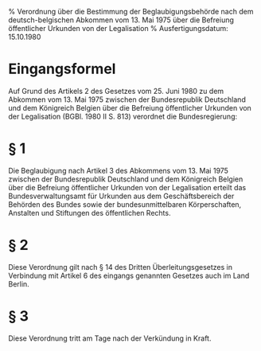 % Verordnung über die Bestimmung der Beglaubigungsbehörde nach dem deutsch-belgischen Abkommen vom 13. Mai 1975 über die Befreiung öffentlicher Urkunden von der Legalisation
% Ausfertigungsdatum: 15.10.1980
 
# Eingangsformel

Auf Grund des Artikels 2 des Gesetzes vom 25. Juni 1980 zu dem Abkommen vom 13. Mai 1975 zwischen der Bundesrepublik Deutschland und dem Königreich Belgien über die Befreiung öffentlicher Urkunden von der Legalisation (BGBl. 1980 II S. 813) verordnet die Bundesregierung:

# § 1

Die Beglaubigung nach Artikel 3 des Abkommens vom 13. Mai 1975 zwischen der Bundesrepublik Deutschland und dem Königreich Belgien über die Befreiung öffentlicher Urkunden von der Legalisation erteilt das Bundesverwaltungsamt für Urkunden aus dem Geschäftsbereich der Behörden des Bundes sowie der bundesunmittelbaren Körperschaften, Anstalten und Stiftungen des öffentlichen Rechts.

# § 2

Diese Verordnung gilt nach § 14 des Dritten Überleitungsgesetzes in Verbindung mit Artikel 6 des eingangs genannten Gesetzes auch im Land Berlin.

# § 3

Diese Verordnung tritt am Tage nach der Verkündung in Kraft.
